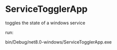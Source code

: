 # ServiceTogglerApp
 toggles the state of a windows service



run:

bin/Debug/net8.0-windows/ServiceTogglerApp.exe
